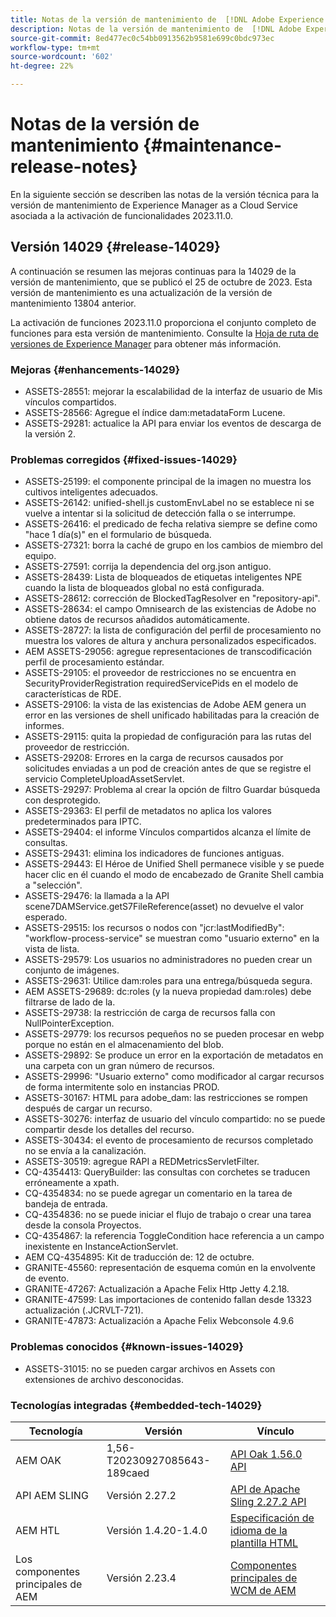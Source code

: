 ```yaml
---
title: Notas de la versión de mantenimiento de  [!DNL Adobe Experience Manager]  as a Cloud Service asociada con la activación de funcionalidades 2023.11.0.
description: Notas de la versión de mantenimiento de  [!DNL Adobe Experience Manager]  as a Cloud Service asociada con la activación de funcionalidades 2023.11.0.
source-git-commit: 8ed477ec0c54bb0913562b9581e699c0bdc973ec
workflow-type: tm+mt
source-wordcount: '602'
ht-degree: 22%

---
```


# Notas de la versión de mantenimiento {#maintenance-release-notes}

En la siguiente sección se describen las notas de la versión técnica para la versión de mantenimiento de Experience Manager as a Cloud Service asociada a la activación de funcionalidades 2023.11.0.

## Versión 14029 {#release-14029}

A continuación se resumen las mejoras continuas para la 14029 de la versión de mantenimiento, que se publicó el 25 de octubre de 2023. Esta versión de mantenimiento es una actualización de la versión de mantenimiento 13804 anterior.

La activación de funciones 2023.11.0 proporciona el conjunto completo de funciones para esta versión de mantenimiento. Consulte la [Hoja de ruta de versiones de Experience Manager](https://experienceleague.adobe.com/docs/experience-manager-release-information/aem-release-updates/update-releases-roadmap.html?lang=es) para obtener más información.

### Mejoras {#enhancements-14029}

* ASSETS-28551: mejorar la escalabilidad de la interfaz de usuario de Mis vínculos compartidos.
* ASSETS-28566: Agregue el índice dam:metadataForm Lucene.
* ASSETS-29281: actualice la API para enviar los eventos de descarga de la versión 2.

### Problemas corregidos {#fixed-issues-14029}

* ASSETS-25199: el componente principal de la imagen no muestra los cultivos inteligentes adecuados.
* ASSETS-26142: unified-shell.js customEnvLabel no se establece ni se vuelve a intentar si la solicitud de detección falla o se interrumpe.
* ASSETS-26416: el predicado de fecha relativa siempre se define como &quot;hace 1 día(s)&quot; en el formulario de búsqueda.
* ASSETS-27321: borra la caché de grupo en los cambios de miembro del equipo.
* ASSETS-27591: corrija la dependencia del org.json antiguo.
* ASSETS-28439: Lista de bloqueados de etiquetas inteligentes NPE cuando la lista de bloqueados global no está configurada.
* ASSETS-28612: corrección de BlockedTagResolver en &quot;repository-api&quot;.
* ASSETS-28634: el campo Omnisearch de las existencias de Adobe no obtiene datos de recursos añadidos automáticamente.
* ASSETS-28727: la lista de configuración del perfil de procesamiento no muestra los valores de altura y anchura personalizados especificados.
* AEM ASSETS-29056: agregue representaciones de transcodificación perfil de procesamiento estándar.
* ASSETS-29105: el proveedor de restricciones no se encuentra en SecurityProviderRegistration requiredServicePids en el modelo de características de RDE.
* ASSETS-29106: la vista de las existencias de Adobe AEM genera un error en las versiones de shell unificado habilitadas para la creación de informes.
* ASSETS-29115: quita la propiedad de configuración para las rutas del proveedor de restricción.
* ASSETS-29208: Errores en la carga de recursos causados por solicitudes enviadas a un pod de creación antes de que se registre el servicio CompleteUploadAssetServlet.
* ASSETS-29297: Problema al crear la opción de filtro Guardar búsqueda con desprotegido.
* ASSETS-29363: El perfil de metadatos no aplica los valores predeterminados para IPTC.
* ASSETS-29404: el informe Vínculos compartidos alcanza el límite de consultas.
* ASSETS-29431: elimina los indicadores de funciones antiguas.
* ASSETS-29443: El Héroe de Unified Shell permanece visible y se puede hacer clic en él cuando el modo de encabezado de Granite Shell cambia a &quot;selección&quot;.
* ASSETS-29476: la llamada a la API scene7DAMService.getS7FileReference(asset) no devuelve el valor esperado.
* ASSETS-29515: los recursos o nodos con &quot;jcr:lastModifiedBy&quot;: &quot;workflow-process-service&quot; se muestran como &quot;usuario externo&quot; en la vista de lista.
* ASSETS-29579: Los usuarios no administradores no pueden crear un conjunto de imágenes.
* ASSETS-29631: Utilice dam:roles para una entrega/búsqueda segura.
* AEM ASSETS-29689: dc:roles (y la nueva propiedad dam:roles) debe filtrarse de lado de la.
* ASSETS-29738: la restricción de carga de recursos falla con NullPointerException.
* ASSETS-29779: los recursos pequeños no se pueden procesar en webp porque no están en el almacenamiento del blob.
* ASSETS-29892: Se produce un error en la exportación de metadatos en una carpeta con un gran número de recursos.
* ASSETS-29996: &quot;Usuario externo&quot; como modificador al cargar recursos de forma intermitente solo en instancias PROD.
* ASSETS-30167: HTML para adobe_dam: las restricciones se rompen después de cargar un recurso.
* ASSETS-30276: interfaz de usuario del vínculo compartido: no se puede compartir desde los detalles del recurso.
* ASSETS-30434: el evento de procesamiento de recursos completado no se envía a la canalización.
* ASSETS-30519: agregue RAPI a REDMetricsServletFilter.
* CQ-4354413: QueryBuilder: las consultas con corchetes se traducen erróneamente a xpath.
* CQ-4354834: no se puede agregar un comentario en la tarea de bandeja de entrada.
* CQ-4354836: no se puede iniciar el flujo de trabajo o crear una tarea desde la consola Proyectos.
* CQ-4354867: la referencia ToggleCondition hace referencia a un campo inexistente en InstanceActionServlet.
* AEM CQ-4354895: Kit de traducción de: 12 de octubre.
* GRANITE-45560: representación de esquema común en la envolvente de evento.
* GRANITE-47267: Actualización a Apache Felix Http Jetty 4.2.18.
* GRANITE-47599: Las importaciones de contenido fallan desde 13323 actualización (.JCRVLT-721).
* GRANITE-47873: Actualización a Apache Felix Webconsole 4.9.6

### Problemas conocidos {#known-issues-14029}

* ASSETS-31015: no se pueden cargar archivos en Assets con extensiones de archivo desconocidas.

### Tecnologías integradas {#embedded-tech-14029}

| Tecnología | Versión | Vínculo |
|---|---|---|
| AEM OAK | 1,56-T20230927085643-189caed | [API Oak 1.56.0 API](https://www.javadoc.io/doc/org.apache.jackrabbit/oak-api/1.56.0/index.html) |
| API AEM SLING | Versión 2.27.2 | [API de Apache Sling 2.27.2 API](https://www.javadoc.io/doc/org.apache.sling/org.apache.sling.api/latest/index.html) |
| AEM HTL | Versión 1.4.20-1.4.0 | [Especificación de idioma de la plantilla HTML](https://github.com/adobe/htl-spec) |
| Los componentes principales de AEM | Versión 2.23.4 | [Componentes principales de WCM de AEM](https://github.com/adobe/aem-core-wcm-components) |
